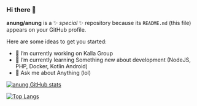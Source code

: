 ### Hi there 👋

**anung/anung** is a ✨ _special_ ✨ repository because its `README.md` (this file) appears on your GitHub profile.

Here are some ideas to get you started:

- 🔭 I’m currently working on Kalla Group
- 🌱 I’m currently learning Something new about development (NodeJS, PHP, Docker, Kotlin Android)
- 💬 Ask me about Anything (lol)

[![anung GitHub stats](https://github-readme-stats.vercel.app/api?username=anung&count_private=true&theme=light&show_icons=true&include_all_commits=true)](https://github.com/anuraghazra/github-readme-stats)

[![Top Langs](https://github-readme-stats.vercel.app/api/top-langs/?username=anung&theme=light)](https://github.com/anung)

